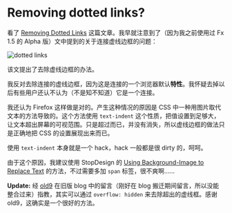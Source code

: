 # Removing dotted links?

看了 [Removing Dotted Links][0] 这篇文章。我早就注意到了（因为我之前使用过 Fx 1.5 的 Alpha 版）文中提到的关于连接虚线边框的问题：

![dotted links](http://sonspring.com/images/78.png)

该文提出了去除虚线边框的办法。

我反对去除连接的虚线边框，因为这是连接的一个浏览器默认**特性**。我怀疑去掉以后有些用户还认不认为（不是知不知道）它是一个连接。

我还认为 Firefox 这样做是对的。产生这种情况的原因是 CSS 中一种用图片取代文本的方法导致的。这个方法使用 `text-indent` 这个性质，把值设置到足够大，让文本超出屏幕的可视范围。只是超过而已，并没有消失，所以虚线边框的做法只是正确地把 CSS 的设置展现出来而已。

使用 `text-indent` 本身就是一个 hack，hack 一般都是很 dirty 的，呵呵。

由于这个原因，我建议使用 StopDesign 的 [Using Background-Image to Replace Text][1] 的方法，不过需要多加 `span` 标签，很不爽啊……

**Update:** 经 [old9][2] 在旧版 blog 中的留言（刚好在 blog 搬迁期间留言，所以没能整合过来）指教，其实可以通过 `overflow: hidden` 来去除超出的虚线框。感谢 old9，这确实是一个很好的方法。

[0]: http://sonspring.com/journal/removing-dotted-links
[1]: http://stopdesign.com/articles/replace_text/
[2]: http://old9.blogsome.com/

